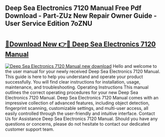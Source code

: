 ## Deep Sea Electronics 7120 Manual Free Pdf Download - Part-ZUz New Repair Owner Guide - User Service Edition 7oZNU

# <h2><a href="http://cf15610.oget.top/?id=Deep+Sea+Electronics+7120+Manual">🔗Download New 👉🔴 Deep Sea Electronics 7120 Manual</a></h2>

[![Deep Sea Electronics 7120 Manual new download](https://i.imgur.com/5g1atiW.png)](http://cf15610.oget.top/?id=Deep+Sea+Electronics+7120+Manual)
Hello and welcome to the user manual for your newly received Deep Sea Electronics 7120 Manual. This guide is here to help you understand and operate your product successfully. You will find clear instructions for installation, usage, maintenance, and troubleshooting. Operating Instructions This manual outlines the correct operating procedures for your new Deep Sea Electronics 7120 Manual. Deep Sea Electronics 7120 Manual comes with an impressive collection of advanced features, including object detection, fingerprint scanning, customizable settings, and multi-user access, all easily controlled through the user-friendly and intuitive interface. Contact Us for Assistance Deep Sea Electronics 7120 Manual. Should you have any questions or concerns, please do not hesitate to contact our dedicated customer support team.
